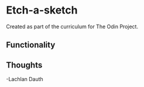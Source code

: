 # Etch-a-sketch

Created as part of the curriculum for The Odin Project.

## Functionality 

## Thoughts

-Lachlan Dauth
